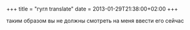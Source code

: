 +++
title = "гугл translate"
date = 2013-01-29T21:38:00+02:00
+++

таким образом вы не должны смотреть на меня ввести его сейчас


